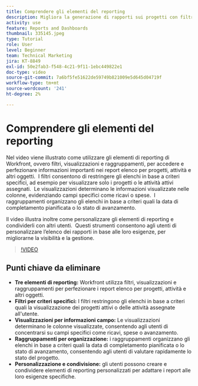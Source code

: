 ```yaml
---
title: Comprendere gli elementi del reporting
description: Migliora la generazione di rapporti sui progetti con filtri, visualizzazioni e raggruppamenti personalizzabili che consentono di perfezionare i rapporti sugli elenchi, organizzare i dati in modo efficiente e agevolare la collaborazione.
activity: use
feature: Reports and Dashboards
thumbnail: 335145.jpeg
type: Tutorial
role: User
level: Beginner
team: Technical Marketing
jira: KT-8849
exl-id: 50e2fab3-f548-4c21-9f11-1ebc449822e1
doc-type: video
source-git-commit: 7a6bf5fe51622de59749b821009e5d645d04719f
workflow-type: tm+mt
source-wordcount: '241'
ht-degree: 2%

---
```


# Comprendere gli elementi del reporting

Nel video viene illustrato come utilizzare gli elementi di reporting di Workfront, ovvero filtri, visualizzazioni e raggruppamenti, per accedere e perfezionare informazioni importanti nei report elenco per progetti, attività e altri oggetti. &#x200B; I filtri consentono di restringere gli elenchi in base a criteri specifici, ad esempio per visualizzare solo i progetti o le attività attivi assegnati. &#x200B; Le visualizzazioni determinano le informazioni visualizzate nelle colonne, evidenziando campi specifici come ricavi o spese. &#x200B; I raggruppamenti organizzano gli elenchi in base a criteri quali la data di completamento pianificata o lo stato di avanzamento.

Il video illustra inoltre come personalizzare gli elementi di reporting e condividerli con altri utenti. &#x200B; Questi strumenti consentono agli utenti di personalizzare l’elenco dei rapporti in base alle loro esigenze, per migliorarne la visibilità e la gestione.

>[!VIDEO](https://video.tv.adobe.com/v/3447796/?quality=12&learn=on&enablevpops&captions=ita)

## Punti chiave da eliminare

* **Tre elementi di reporting:** Workfront utilizza filtri, visualizzazioni e raggruppamenti per perfezionare i report elenco per progetti, attività e altri oggetti. &#x200B;
* **Filtri per criteri specifici:** I filtri restringono gli elenchi in base a criteri quali la visualizzazione dei progetti attivi o delle attività assegnate all&#39;utente. &#x200B;
* **Visualizzazioni per informazioni campo:** Le visualizzazioni determinano le colonne visualizzate, consentendo agli utenti di concentrarsi su campi specifici come ricavi, spese o avanzamento. &#x200B;
* **Raggruppamenti per organizzazione:** i raggruppamenti organizzano gli elenchi in base a criteri quali la data di completamento pianificata o lo stato di avanzamento, consentendo agli utenti di valutare rapidamente lo stato del progetto. &#x200B;
* **Personalizzazione e condivisione:** gli utenti possono creare e condividere elementi di reporting personalizzati per adattare i report alle loro esigenze specifiche.
